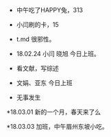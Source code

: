 * 中午吃了HAPPY兔，313

* 小闫刷的卡，15

* t.md 很邪性。

* 18.02.24 小闫 晓旭 今日上班。

* 看文献，写综述

* 文娟、亚东 今日上班

* 无事发生

*18.03.01 新的一个月，春天来了么

*18.03.03 加班，中午眉州东坡小吃。